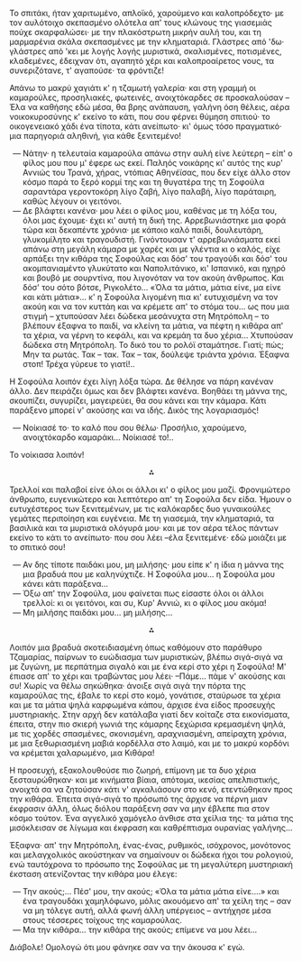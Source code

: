 Το σπιτάκι, ήταν χαριτωμένο, απλοϊκό, χαρούμενο και καλοπρόδεχτο· με τον αυλότοιχο σκεπασμένο ολότελα απ' τους κλώνους
της γιασεμιάς πούχε σκαρφαλώσει· με την πλακόστρωτη μικρήν αυλή του, και τη μαρμαρένια σκάλα σκεπασμένες με την
κληματαριά. Γλάστρες από 'δω· γλάστρες από 'κει με λογής λογής μυριστικά, σκαλισμένες, ποτισμένες, κλαδεμένες, έδειχναν
ότι, αγαπητό χέρι και καλοπροαίρετος νους, τα συνεριζότανε, τ' αγαπούσε· τα φρόντιζε!

Απάνω το μακρύ χαγιάτι κ' η τζαμωτή γαλερία· και στη γραμμή οι καμαρούλες, προσηλιακές, φωτεινές, ανοιχτόκαρδες σε
προσκαλούσαν &ndash;Έλα να καθήσης εδώ μέσα, θα βρης ανάπαυση, γαλήνη όση θέλεις, αέρα νοικοκυροσύνης κ' εκείνο το κάτι,
που σου φέρνει θύμηση σπιτιού· το οικογενειακό χάδι ένα τίποτα, κάτι ανείπωτο· κι' όμως τόσο πραγματικό· μια παρηγοριά
αληθινή, για κάθε ξενιτεμένο!

<ol style="list-style-type: '&mdash; '">
  <li>
    Νάτην· η τελευταία καμαρούλα απάνω στην αυλή είνε λεύτερη &ndash; είπ' ο φίλος μου που μ' έφερε ως εκεί. Παληός
    νοικάρης κι' αυτός της κυρ' Αννιώς του Τρανά, χήρας, ντόπιας Αθηνέϊσας, που δεν είχε άλλο στον κόσμο παρά το ξερό
    κορμί της και τη θυγατέρα της τη Σοφούλα σαραντάρα γεροντοκόρη λίγο ζαβή, λίγο παλαβή, λίγο παράταιρη, καθώς λέγουν
    οι γειτόνοι.
  </li>
  <li>
    Δε βλάφτει κανένα· μου λέει ο φίλος μου, καθένας με τη λόξα του, όλοι μας έχουμε· έχει κι' αυτή τη δική της.
    Αρρεβωνιάστηκε μια φορά τώρα και δεκαπέντε χρόνια· με κάποιο καλό παιδί, δουλευτάρη, γλυκομίλητο και τραγουδιστή.
    Γινόντουσαν τ' αρρεβωνιάσματα εκεί απάνω στη μεγάλη κάμαρα με χαρές και με γλέντια κι ο καλός, είχε αρπάξει την
    κιθάρα της Σοφούλας και δόσ' του τραγούδι και δόσ' του ακομπανιαμέντο γλυκύτατο και Ναπολιτάνικο, κι' Ισπανικό, και
    ηχηρό και βουβό με σουρντίνα, που λιγονόταν να τον ακούη άνθρωπος. Και δόσ' του σότο βότσε, Ριγκολέτο... «Όλα τα
    μάτια, μάτια είνε, μα είνε και κάτι μάτια»... κ' η Σοφούλα λιγομένη πια κι' ευτυχισμένη να τον ακούη και να τον
    κυττάη και να κρέμετε απ' το στόμα του... ως που μια στιγμή &ndash; χτυπούσαν λέει δώδεκα μεσάνυχτα στη Μητρόπολη
    &ndash; το βλέπουν έξαφνα το παιδί, να κλείνη τα μάτια, να πέφτη η κιθάρα απ' τα χέρια, να γέρνη το κεφάλι, και να
    κρεμάη τα δυο χέρια... Χτυπούσαν δώδεκα στη Μητρόπολη. Το δικό του το ρολόϊ σταμάτησε. Γιατί; πώς; Μην τα ρωτάς. Τακ
    &ndash; τακ. Τακ &ndash; τακ, δούλεψε τριάντα χρόνια. Έξαφνα στοπ! Τρέχα γύρευε το γιατί!..
  </li>
</ol>

Η Σοφούλα λοιπόν έχει λίγη λόξα τώρα. Δε θέλησε να πάρη κανέναν άλλο. Δεν πειράζει όμως και δεν βλάφτει κανένα. Βοηθάει
τη μάννα της, σκουπίζει, συγυρίζει, μαγειρεύει, θα σου κάνει και την κάμαρα. Κάτι παράξενο μπορεί ν' ακούσης και να
ιδής. Δικός της λογαριασμός!

<ol style="list-style-type: '&mdash; '">
  <li>Νοίκιασέ το· το καλό που σου θέλω· Προσήλιο, χαρούμενο, ανοιχτόκαρδο καμαράκι... Νοίκιασέ το!..</li>
</ol>

Το νοίκιασα λοιπόν!

<div style="text-align: center; margin-bottom: 1em">⁂</div>

Τρελλοί και παλαβοί είνε όλοι οι άλλοι κι' ο φίλος μου μαζί. Φρονιμώτερο άνθρωπο, ευγενικώτερο και λεπτότερο απ' τη
Σοφούλα δεν είδα. Ήμουν ο ευτυχέστερος των ξενιτεμένων, με τις καλόκαρδες δυο γυναικούλες γεμάτες περιποίηση και
ευγένεια. Με τη γιασεμιά, την κληματαριά, τα βασιλικά και τα μυριστικά ολόγυρά μου· και με τον αέρα τέλος πάντων εκείνο
το κάτι το ανείπωτο· που σου λέει &ndash;έλα ξενιτεμένε· εδώ μοιάζει με το σπιτικό σου!

<ol style="list-style-type: '&mdash; '">
  <li>
    Αν δης τίποτε παιδάκι μου, μη μιλήσης· μου είπε κ' η ίδια η μάννα της μια βραδυά που με καληνύχτιζε. Η Σοφούλα
    μου... η Σοφούλα μου κάνει κάτι παράξενα...
  </li>
  <li>
    Όξω απ' την Σοφούλα, μου φαίνεται πως είσαστε όλοι οι άλλοι τρελλοί: κι οι γειτόνοι, και συ, Κυρ' Αννιώ, κι ο φίλος
    μου ακόμα!
  </li>
  <li>Μη μιλήσης παιδάκι μου... μη μιλήσης...</li>
</ol>

<div style="text-align: center; margin-bottom: 1em">⁂</div>

Λοιπόν μια βραδυά σκοτειδιασμένη όπως καθόμουν στο παράθυρο Τζαμαρίας, παίρνων το ευώδιασμα των μυριστικών, βλέπω
σιγά-σιγά να με ζυγώνη, με περπάτημα σιγαλό και με ένα κερί στο χέρι η Σοφούλα! Μ' έπιασε απ' το χέρι και τραβώντας μου
λέει· &ndash;Πάμε... πάμε ν' ακούσης και συ! Χωρίς να θέλω σηκώθηκα· άνοιξε σιγά σιγά την πόρτα της καμαρούλας της,
έβαλε το κερί στο κομό, γονάτισε, σταύρωσε τα χέρια και με τα μάτια ψηλά καρφωμένα κάπου, άρχισε ένα είδος προσευχής
μυστηριακής. Στην αρχή δεν κατάλαβα γιατί δεν κοίταζε στα εικονίσματα, έπειτα, στην πιο σκιερή γωνιά της κάμαρης
ξεχώρισα κρεμασμένη ψηλά, με τις χορδές σπασμένες, σκονισμένη, αραχνιασμένη, απείραχτη χρόνια, με μια ξεθωριασμένη μαβιά
κορδέλλα στο λαιμό, και με το μακρύ κορδόνι να κρέμεται χαλαρωμένο, μια Κιθάρα!

Η προσευχή, εξακολουθούσε πιο ζωηρή, επίμονη με τα δυο χέρια ξεσταυρώθηκαν· και με κινήματα βίαια, απότομα, ικεσίας
απελπιστικής, ανοιχτά σα να ζητούσαν κάτι ν' αγκαλιάσουν στο κενό, ετεντώθηκαν προς την κιθάρα. Έπειτα σιγά-σιγά το
πρόσωπό της άρχισε να πέρνη μιαν έκφρασιν άλλη, όλως διόλου παράξενη σαν να μην έβλεπε πια στον κόσμο τούτον. Ένα
αγγελικό χαμόγελο άνθισε στα χείλια της· τα μάτια της μισόκλεισαν σε λίγωμα και έκφραση και καθρέπτισμα ουρανίας
γαλήνης...

Έξαφνα· απ' την Μητρόπολη, ένας-ένας, ρυθμικός, ισόχρονος, μονότονος και μελαγχολικός ακούστηκαν να σημαίνουν οι δώδεκα
ήχοι του ρολογιού, ενώ ταυτόχρονα το πρόσωπο της Σοφούλας με τη μεγαλύτερη μυστηριακή έκσταση ατενίζοντας την κιθάρα μου
έλεγε:

<ol style="list-style-type: '&mdash; '">
  <li>
    Την ακούς;... Πέσ' μου, την ακούς; «Όλα τα μάτια μάτια είνε....» και ένα τραγουδάκι χαμηλόφωνο, μόλις ακουόμενο απ'
    τα χείλη της &ndash; σαν να μη τόλεγε αυτή, αλλά φωνή άλλη υπέργειος &ndash; αντήχησε μέσα στους τέσσερες τοίχους
    της καμαρούλας.
  </li>
  <li>Μα την κιθάρα... την κιθάρα της ακούς; επίμενε να μου λέει...</li>
</ol>

Διάβολε! Ομολογώ ότι μου φάνηκε σαν να την άκουσα κ' εγώ.
